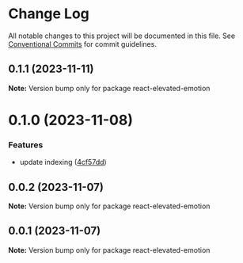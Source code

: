# Change Log

All notable changes to this project will be documented in this file.
See [Conventional Commits](https://conventionalcommits.org) for commit guidelines.

## 0.1.1 (2023-11-11)

**Note:** Version bump only for package react-elevated-emotion





# 0.1.0 (2023-11-08)


### Features

* update indexing ([4cf57dd](https://github.com/nicholasjpanella/react-elevated-emotion/commit/4cf57ddb4a8c25e57803178cf9a2cad80e8a801d))





## 0.0.2 (2023-11-07)

**Note:** Version bump only for package react-elevated-emotion





## 0.0.1 (2023-11-07)

**Note:** Version bump only for package react-elevated-emotion

